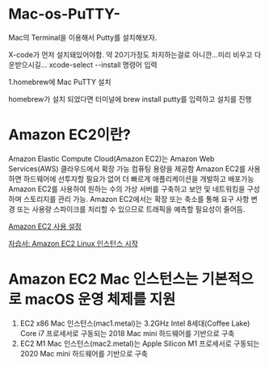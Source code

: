 # Mac-os-PuTTY-
Mac의 Terminal을 이용해서 Putty를 설치해보자.

X-code가 먼저 설치돼있어야함. 약 20기가정도 차지하는걸로 아니깐...미리 비우고 다운받으시길...
 xcode-select --install 명령어 입력

1.homebrew에 Mac PuTTY 설치

homebrew가 설치 되었다면 터미널에 brew install putty를 입력하고 설치를 진행




# Amazon EC2이란? 
Amazon Elastic Compute Cloud(Amazon EC2)는 Amazon Web Services(AWS) 클라우드에서 확장 가능 컴퓨팅 용량을 제공함
Amazon EC2를 사용하면 하드웨어에 선투자할 필요가 없어 더 빠르게 애플리케이션을 개발하고 배포가능
Amazon EC2를 사용하여 원하는 수의 가상 서버를 구축하고 보안 및 네트워킹을 구성하며 스토리지를 관리 가능.
Amazon EC2에서는 확장 또는 축소를 통해 요구 사항 변경 또는 사용량 스파이크를 처리할 수 있으므로 트래픽을 예측할 필요성이 줄어듬.


<p><a href="./get-set-up-for-amazon-ec2.html">Amazon EC2 사용 설정</a></p>
<p><a href="./EC2_GetStarted.html">자습서: Amazon EC2 Linux 인스턴스 시작</a></p>

# Amazon EC2 Mac 인스턴스는 기본적으로 macOS 운영 체제를 지원
1) EC2 x86 Mac 인스턴스(mac1.metal)는 3.2GHz Intel 8세대(Coffee Lake) Core i7 프로세서로 구동되는 2018 Mac mini 하드웨어를 기반으로 구축<br>
2) EC2 M1 Mac 인스턴스(mac2.metal)는 Apple Silicon M1 프로세서로 구동되는 2020 Mac mini 하드웨어를 기반으로 구축
